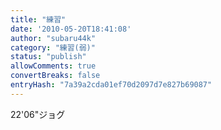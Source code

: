 ```yaml
---
title: "練習"
date: '2010-05-20T18:41:08'
author: "subaru44k"
category: "練習(弱)"
status: "publish"
allowComments: true
convertBreaks: false
entryHash: "7a39a2cda01ef70d2097d7e827b69087"
---
```

22'06"ジョグ
